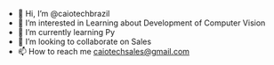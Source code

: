 - 👋 Hi, I’m @caiotechbrazil
- 👀 I’m interested in Learning about Development of Computer Vision
- 🌱 I’m currently learning Py
- 💞️ I’m looking to collaborate on Sales
- 📫 How to reach me caiotechsales@gmail.com  

<!---
caiotechbrazil/caiotechbrazil is a ✨ special ✨ repository because its `README.md` (this file) appears on your GitHub profile.
You can click the Preview link to take a look at your changes.
--->
